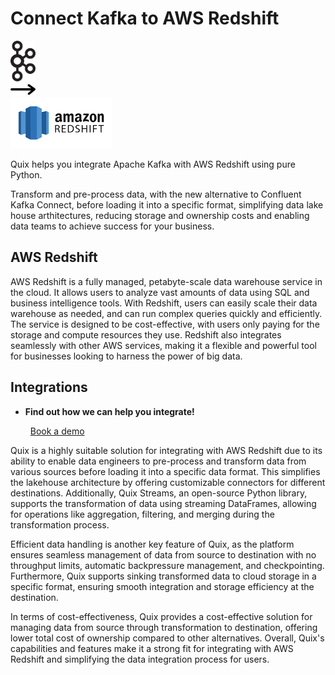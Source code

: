 # Connect Kafka to AWS Redshift

<div class="connect-images cards blog-grid-card" markdown>
<div>
<img src="../images/kafka_logo.png" width="40px" />
</div>
<div>
<img src="../images/arrow.svg" width="40px" />
</div>
<div>
<img src="./images/aws-redshift_1.jpg" />
</div>
</div>

Quix helps you integrate Apache Kafka with AWS Redshift using pure Python.

Transform and pre-process data, with the new alternative to Confluent Kafka Connect, before loading it into a specific format, simplifying data lake house arthitectures, reducing storage and ownership costs and enabling data teams to achieve success for your business.

## AWS Redshift

AWS Redshift is a fully managed, petabyte-scale data warehouse service in the cloud. It allows users to analyze vast amounts of data using SQL and business intelligence tools. With Redshift, users can easily scale their data warehouse as needed, and can run complex queries quickly and efficiently. The service is designed to be cost-effective, with users only paying for the storage and compute resources they use. Redshift also integrates seamlessly with other AWS services, making it a flexible and powerful tool for businesses looking to harness the power of big data.

## Integrations

<div class="grid cards" markdown>

- __Find out how we can help you integrate!__

    <a class="md-button md-button--primary" href="https://share.hsforms.com/1iW0TmZzKQMChk0lxd_tGiw4yjw2?__hstc=175542013.2303933fbd746c0ac86d9ccbe9bc9100.1728383268831.1729603416735.1729620918855.31&__hssc=175542013.1.1729620918855&__hsfp=2132701734" target="_blank" style="margin:.5rem;">Book a demo</a>

</div>


Quix is a highly suitable solution for integrating with AWS Redshift due to its ability to enable data engineers to pre-process and transform data from various sources before loading it into a specific data format. This simplifies the lakehouse architecture by offering customizable connectors for different destinations. Additionally, Quix Streams, an open-source Python library, supports the transformation of data using streaming DataFrames, allowing for operations like aggregation, filtering, and merging during the transformation process. 

Efficient data handling is another key feature of Quix, as the platform ensures seamless management of data from source to destination with no throughput limits, automatic backpressure management, and checkpointing. Furthermore, Quix supports sinking transformed data to cloud storage in a specific format, ensuring smooth integration and storage efficiency at the destination. 

In terms of cost-effectiveness, Quix provides a cost-effective solution for managing data from source through transformation to destination, offering lower total cost of ownership compared to other alternatives. Overall, Quix's capabilities and features make it a strong fit for integrating with AWS Redshift and simplifying the data integration process for users.

